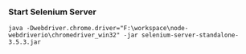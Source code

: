 ### Start Selenium Server

```
java -Dwebdriver.chrome.driver="F:\workspace\node-webdriverio\chromedriver_win32" -jar selenium-server-standalone-3.5.3.jar
```